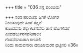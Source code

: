 +++
title = "036 ಸನ್ದ ಪರಿಯಿದು"

+++
ಸಂದ ಪರಿಯಿದು ಜಗಕೆ ಲೋಗರ  
ನಿಂದಿಸುವುದೇ ಹಿಂಸೆ ತನ್ನನೆ  
ಕೊಂದವನು ತನ್ನಾಳುತನವನು ತಾನೆ ಹೊಗಳಿದರೆ  
ಎಂದಡರ್ಜುನನವನಿಪಾಲಂ  
ಗೆಂದನೆನಗಿದಿರಾಗಿ ರಣದಲಿ  
ನಿಂದು ಕಾದುವನಾರು ದನುಜಾಮರರ ಥಟ್ಟಿನಲಿ      ॥36॥